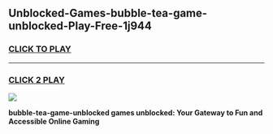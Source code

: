 
## Unblocked-Games-bubble-tea-game-unblocked-Play-Free-1j944
<h3>
<a href="https://premium76.site?title=bubble-tea-game-unblocked&ref=18A">CLICK TO PLAY</a></h3>
<hr>

<h3>
<a href="https://premium76.site?title=bubble-tea-game-unblocked&ref=18A">CLICK 2 PLAY</a>
  
</h3>

<a href="https://premium76.site?title=bubble-tea-game-unblocked&ref=18A"><img src="https://clearcache.store/games.png"></a>


**bubble-tea-game-unblocked games unblocked: Your Gateway to Fun and Accessible Online Gaming**

